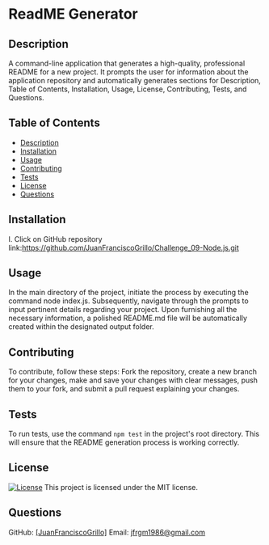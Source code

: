 
# ReadME Generator

## Description
A command-line application that generates a high-quality, professional README for a new project. It prompts the user for information about the application repository and automatically generates sections for Description, Table of Contents, Installation, Usage, License, Contributing, Tests, and Questions.

## Table of Contents
- [Description](#description)
- [Installation](#installation)
- [Usage](#usage)
- [Contributing](#contributing)
- [Tests](#tests)
- [License](#license)
- [Questions](#questions)

## Installation
I. Click on GitHub repository link:https://github.com/JuanFranciscoGrillo/Challenge_09-Node.js.git

## Usage
In the main directory of the project, initiate the process by executing the command node index.js. Subsequently, navigate through the prompts to input pertinent details regarding your project. Upon furnishing all the necessary information, a polished README.md file will be automatically created within the designated output folder.

## Contributing
To contribute, follow these steps: Fork the repository, create a new branch for your changes, make and save your changes with clear messages, push them to your fork, and submit a pull request explaining your changes.

## Tests
To run tests, use the command `npm test` in the project's root directory. This will ensure that the README generation process is working correctly.

## License
[![License](https://img.shields.io/badge/License-MIT-blue.svg)](https://opensource.org/licenses/MIT)
This project is licensed under the MIT license.

## Questions
GitHub: [[JuanFranciscoGrillo]](https://github.com/[JuanFranciscoGrillo])
Email: jfrgm1986@gmail.com
